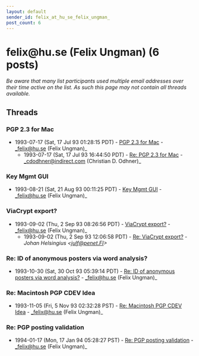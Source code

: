 ```yaml
---
layout: default
sender_id: felix_at_hu_se_felix_ungman_
post_count: 6
---
```


# felix<span>@</span>hu.se (Felix Ungman) (6 posts)

_Be aware that many list participants used multiple email addresses over their time active on the list. As such this page may not contain all threads available._

## Threads

### PGP 2.3 for Mac
+ 1993-07-17 (Sat, 17 Jul 93 01:28:15 PDT) - [PGP 2.3 for Mac](/archive/1993/07/118871b332283ecd9003f07349cdec1ddd821b17bf24d3b8c016b65f1ade4889) - _felix@hu.se (Felix Ungman)_
  + 1993-07-17 (Sat, 17 Jul 93 16:44:50 PDT) - [Re: PGP 2.3 for Mac](/archive/1993/07/a9d102c02b4b5287d8de3dce5c591799d9f9570956cad55b2a5366a4033f07d9) - _cdodhner@indirect.com (Christian D. Odhner)_

### Key Mgmt GUI
+ 1993-08-21 (Sat, 21 Aug 93 00:11:25 PDT) - [Key Mgmt GUI](/archive/1993/08/36767d6c16c6f732b546e3a637f1e78c96f456fbf1d06d384c88cfa9a5568175) - _felix@hu.se (Felix Ungman)_

### ViaCrypt export?
+ 1993-09-02 (Thu, 2 Sep 93 08:26:56 PDT) - [ViaCrypt export?](/archive/1993/09/959776b6a5906bd02863b0bdafdabcc47e1f13644a3a612a0b330c876f7416d4) - _felix@hu.se (Felix Ungman)_
  + 1993-09-02 (Thu, 2 Sep 93 12:06:58 PDT) - [Re: ViaCrypt export?](/archive/1993/09/5e4bb63ce4e10591e7226f600eda0a2d3910ed928f4f342abec8fa2edaaa33a9) - _Johan Helsingius \<julf@penet.FI\>_

### Re: ID of anonymous posters via word analysis?
+ 1993-10-30 (Sat, 30 Oct 93 05:39:14 PDT) - [Re: ID of anonymous posters via word analysis?](/archive/1993/10/eb581797414bd02541789a5f87b3ec3b4823745eb677da052ed2195d15545d9d) - _felix@hu.se (Felix Ungman)_

### Re: Macintosh PGP CDEV Idea
+ 1993-11-05 (Fri, 5 Nov 93 02:32:28 PST) - [Re: Macintosh PGP CDEV Idea](/archive/1993/11/4fd6ffc5d7af30520b6fa942baa0096bdf032d5c13aad8c0e796c53d469d402e) - _felix@hu.se (Felix Ungman)_

### Re: PGP posting validation
+ 1994-01-17 (Mon, 17 Jan 94 05:28:27 PST) - [Re: PGP posting validation](/archive/1994/01/4f797361c2e9c9ef5900e1d4fd66246a752d59fa891e2715cf37995f8ce6acde) - _felix@hu.se (Felix Ungman)_

